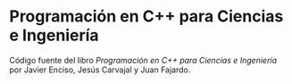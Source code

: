 # Programación en C++ para Ciencias e Ingeniería


Código fuente del libro *Programación en C++ para Ciencias e Ingeniería* por Javier Enciso, Jesús Carvajal y Juan Fajardo.
